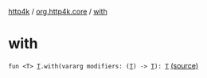 [http4k](../index.md) / [org.http4k.core](index.md) / [with](./with.md)

# with

`fun <T> `[`T`](with.md#T)`.with(vararg modifiers: (`[`T`](with.md#T)`) -> `[`T`](with.md#T)`): `[`T`](with.md#T) [(source)](https://github.com/http4k/http4k/blob/master/http4k-core/src/main/kotlin/org/http4k/core/http.kt#L237)